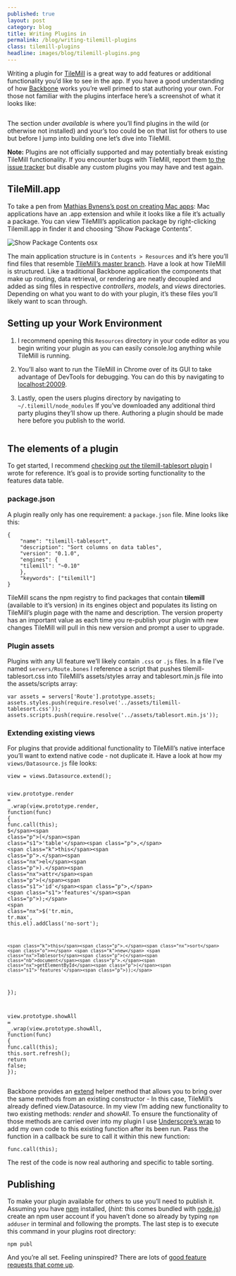 ```yaml
---
published: true
layout: post
category: blog
title: Writing Plugins in
permalink: /blog/writing-tilemill-plugins
class: tilemill-plugins
headline: images/blog/tilemill-plugins.png
---
```


<p>Writing a plugin for <a href="http://mapbox.com/tilemill">TileMill</a> is a great way to add features or additional functionality you’d like to see in the app. If you have a good understanding of how <a href="http://backbonejs.org">Backbone</a> works you’re well primed to stat authoring your own. For those not familiar with the plugins interface here’s a screenshot of what it looks like:</p>

<p><img src="http://cl.ly/LIVX/screenshot_2012-12-02Screen%20Shot%202012-12-02%20at%205.06.47%20PM.png" alt=""></p>

<p>The section under <em>available</em> is where you’ll find plugins in the wild (or otherwise not installed) and your’s too could be on that list for others to use but before I jump into building one let’s dive into TileMill.</p>

<div class="note">
<strong>Note:</strong> Plugins are not officially supported and may potentially break existing TileMill functionality. If you encounter bugs with TileMill, report them <a href="https://github.com/mapbox/tilemill/issues">to the issue tracker</a> but disable any custom plugins you may have and test again.
</div>

<h2 id="tilemillapp">TileMill.app</h2>

<p>To take a pen from <a href="http://mathiasbynens.be/notes/shell-script-mac-apps">Mathias Bynens’s post on creating Mac apps</a>: Mac applications have an .app extension and while it looks like a file it’s actually a package. You can view TileMIll’s application package by right-clicking Tilemill.app in finder it and choosing “Show Package Contents”.</p>

<p><img src="http://cl.ly/image/431x2V1m3m3g/screenshot_2012-11-05Screen%20Shot%202012-11-05%20at%208.02.40%20PM.png" alt="Show Package Contents osx"></p>

<p>The main application structure is in <code>Contents &gt; Resources</code> and it’s here you’ll find files that resemble <a href="https://github.com/mapbox/tilemill">TileMill’s master branch</a>. Have a look at how TileMill is structured. Like a traditional Backbone application the components that make up routing, data retrieval, or rendering are neatly decoupled and added as sing files in respective <em>controllers</em>, <em>models</em>, and <em>views</em> directories. Depending on what you want to do with your plugin, it’s these files you’ll likely want to scan through.</p>

<h2 id="setting-up-your-work-environment">Setting up your Work Environment</h2>

<ol>
  <li>
    <p>I recommend opening this <code>Resources</code> directory in your code editor as you begin writing your plugin as you can easily console.log anything while TileMill is running.</p>
  </li>
  <li>
    <p>You’ll also want to run the TileMill in Chrome over of its GUI to take advantage of DevTools for debugging. You can do this by navigating to <a href="http://localhost:20009">localhost:20009</a>.<img src="http://cl.ly/image/2l3L00080j1e/screenshot_2012-12-02Screen%20Shot%202012-12-02%20at%201.26.46%20PM.png" alt=""></p>
  </li>
  <li>
    <p>Lastly, open the users plugins directory by navigating to <code>~/.tilemill/node_modules</code> If you’ve downloaded any additional third party plugins they’ll show up there. Authoring a plugin should be made here before you publish to the world.</p>
  </li>
</ol>

<p><img src="http://cl.ly/image/2K0C1Y2x1w3x/screenshot_2012-11-06Screen%20Shot%202012-11-06%20at%209.58.29%20AM.png" alt=""></p>

<h2 id="the-elements-of-a-plugin">The elements of a plugin</h2>

<p>To get started, I recommend <a href="https://github.com/tristen/tilemill-tablesort">checking out the tilemill-tablesort plugin</a> I wrote for reference. It’s goal is to provide sorting functionality to the features data table.</p>

<h3 id="packagejson">package.json</h3>

<p>A plugin really only has one requirement: a <code>package.json</code> file. Mine looks like this:</p>

<div class="highlight"><pre><code class="language-js" data-lang="js"><span class="p">{</span>
    <span class="s2">"name"</span><span class="o">:</span> <span class="s2">"tilemill-tablesort"</span><span class="p">,</span>
    <span class="s2">"description"</span><span class="o">:</span> <span class="s2">"Sort columns on data tables"</span><span class="p">,</span>
    <span class="s2">"version"</span><span class="o">:</span> <span class="s2">"0.1.0"</span><span class="p">,</span>
    <span class="s2">"engines"</span><span class="o">:</span> <span class="p">{</span>
    <span class="s2">"tilemill"</span><span class="o">:</span> <span class="s2">"~0.10"</span>
    <span class="p">},</span>
    <span class="s2">"keywords"</span><span class="o">:</span> <span class="p">[</span><span class="s2">"tilemill"</span><span class="p">]</span>
<span class="p">}</span></code></pre></div>

<p>TileMill scans the npm registry to find packages that contain <strong>tilemill</strong> (available to it’s version) in its engines object and populates its listing on TileMill’s plugin page with the name and description. The version property has an important value as each time you re-publish your plugin with new changes TileMill will pull in this new version and prompt a user to upgrade.</p>

<h3 id="plugin-assets">Plugin assets</h3>

<p>Plugins with any UI feature we’ll likely contain <code>.css</code> or <code>.js</code> files. In a file I’ve named <code>servers/Route.bones</code> I reference a script that pushes tilemill-tablesort.css into TileMill’s assets/styles array and tablesort.min.js file into the assets/scripts array:</p>

<div class="highlight"><pre><code class="language-js" data-lang="js"><span class="kd">var</span> <span class="nx">assets</span> <span class="o">=</span> <span class="nx">servers</span><span class="p">[</span><span class="s1">'Route'</span><span class="p">].</span><span class="nx">prototype</span><span class="p">.</span><span class="nx">assets</span><span class="p">;</span>
<span class="nx">assets</span><span class="p">.</span><span class="nx">styles</span><span class="p">.</span><span class="nx">push</span><span class="p">(</span><span class="nx">require</span><span class="p">.</span><span class="nx">resolve</span><span class="p">(</span><span class="s1">'../assets/tilemill-tablesort.css'</span><span class="p">));</span>
<span class="nx">assets</span><span class="p">.</span><span class="nx">scripts</span><span class="p">.</span><span class="nx">push</span><span class="p">(</span><span class="nx">require</span><span class="p">.</span><span class="nx">resolve</span><span class="p">(</span><span class="s1">'../assets/tablesort.min.js'</span><span class="p">));</span></code></pre></div>

<h3 id="extending-existing-views">Extending existing views</h3>

<p>For plugins that provide additional functionality to TileMill’s native interface you’ll want to extend native code - not duplicate it. Have a look at how my <code>views/Datasource.js</code> file looks:</p>

<div class="highlight"><pre><code class="language-js" data-lang="js"><span class="nx">view</span> <span class="o">=</span> <span class="nx">views</span><span class="p">.</span><span class="nx">Datasource</span><span class="p">.</span><span class="nx">extend</span><span class="p">();</span>

<span class="nx">view</span><span class="p">.</span><span class="nx">prototype</span><span class="p">.</span><span class="nx">render</span> <span class="o">=</span> <span class="nx">_</span><span class="p">.</span><span class="nx">wrap</span><span class="p">(</span><span class="nx">view</span><span class="p">.</span><span class="nx">prototype</span><span class="p">.</span><span class="nx">render</span><span class="p">,</span> <span class="kd">function</span><span class="p">(</span><span class="nx">func</span><span class="p">)</span> <span class="p">{</span>
    <span class="nx">func</span><span class="p">.</span><span class="nx">call</span><span class="p">(</span><span class="k">this</span><span class="p">);</span>
    <span class="nx">$</span><span class="p">(</span><span class="s1">'table'</span><span class="p">,</span> <span class="k">this</span><span class="p">.</span><span class="nx">el</span><span class="p">).</span><span class="nx">attr</span><span class="p">(</span><span class="s1">'id'</span><span class="p">,</span> <span class="s1">'features'</span><span class="p">);</span>
    <span class="nx">$</span><span class="p">(</span><span class="s1">'tr.min, tr.max'</span><span class="p">,</span> <span class="k">this</span><span class="p">.</span><span class="nx">el</span><span class="p">).</span><span class="nx">addClass</span><span class="p">(</span><span class="s1">'no-sort'</span><span class="p">);</span>

    <span class="k">this</span><span class="p">.</span><span class="nx">sort</span> <span class="o">=</span> <span class="k">new</span> <span class="nx">Tablesort</span><span class="p">(</span><span class="nb">document</span><span class="p">.</span><span class="nx">getElementById</span><span class="p">(</span><span class="s1">'features'</span><span class="p">));</span>
<span class="p">});</span>

<span class="nx">view</span><span class="p">.</span><span class="nx">prototype</span><span class="p">.</span><span class="nx">showAll</span> <span class="o">=</span> <span class="nx">_</span><span class="p">.</span><span class="nx">wrap</span><span class="p">(</span><span class="nx">view</span><span class="p">.</span><span class="nx">prototype</span><span class="p">.</span><span class="nx">showAll</span><span class="p">,</span> <span class="kd">function</span><span class="p">(</span><span class="nx">func</span><span class="p">)</span> <span class="p">{</span>
    <span class="nx">func</span><span class="p">.</span><span class="nx">call</span><span class="p">(</span><span class="k">this</span><span class="p">);</span>
    <span class="k">this</span><span class="p">.</span><span class="nx">sort</span><span class="p">.</span><span class="nx">refresh</span><span class="p">();</span>
    <span class="k">return</span> <span class="kc">false</span><span class="p">;</span>
<span class="p">});</span></code></pre></div>

<p>Backbone provides an <a href="http://backbonejs.org/#View-extend">extend</a> helper method that allows you to bring over the same methods from an existing constructor - In this case, TileMill’s already defined view.Datasource. In my view I’m adding new functionality to two existing methods: <em>render</em> and <em>showAll</em>. To ensure the functionality of those methods are carried over into my plugin I use <a href="http://underscorejs.org/#wrap">Underscore’s wrap</a> to add my own code to this existing function after its been run. Pass the function in a callback be sure to call it within this new function:</p>

<div class="highlight"><pre><code class="language-js" data-lang="js"><span class="nx">func</span><span class="p">.</span><span class="nx">call</span><span class="p">(</span><span class="k">this</span><span class="p">);</span></code></pre></div>

<p>The rest of the code is now real authoring and specific to table sorting.</p>

<h2 id="publishing">Publishing</h2>

<p>To make your plugin available for others to use you’ll need to publish it. Assuming you have <a href="npmjs.org">npm</a> installed, (<em>hint:</em> this comes bundled with <a href="http://nodejs.org">node.js</a>) create an npm user account if you haven’t done so already by typing <code>npm adduser</code> in terminal and following the prompts. The last step is to execute this command in your plugins root directory:</p>

<div class="highlight"><pre><code class="language-bash" data-lang="bash">npm publ</code></pre></div>

<p>And you’re all set. Feeling uninspired? There are lots of <a href="https://github.com/mapbox/tilemill/issues?labels=plugins&amp;page=1&amp;state=open">good feature requests that come up</a>.</p>
